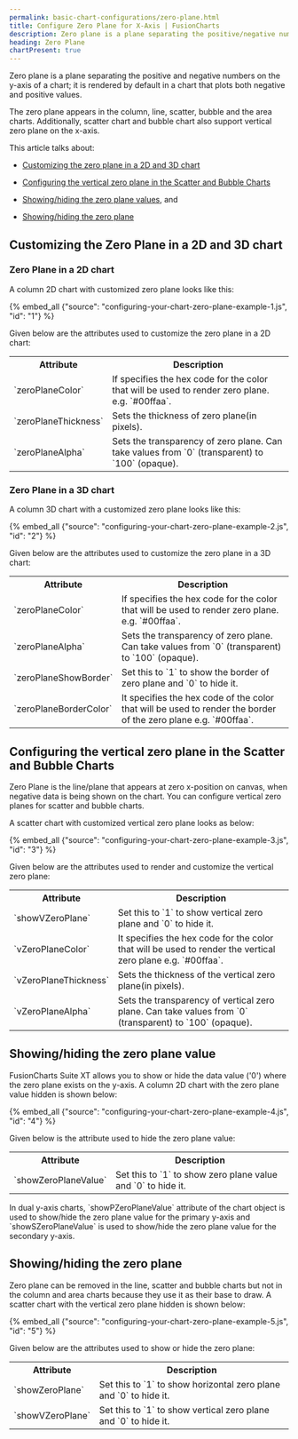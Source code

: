 ```yaml
---
permalink: basic-chart-configurations/zero-plane.html
title: Configure Zero Plane for X-Axis | FusionCharts
description: Zero plane is a plane separating the positive/negative numbers on the y-axis. The zero plane appears in the column, line, scatter, bubble charts.
heading: Zero Plane
chartPresent: true
---
```


Zero plane is a plane separating the positive and negative numbers on the y-axis of a chart; it is rendered by default in a chart that plots both negative and positive values.

The zero plane appears in the column, line, scatter, bubble and the area charts. Additionally, scatter chart and bubble chart also support vertical zero plane on the x-axis.

This article talks about:

* <a href="{{ site.baseurl }}basic-chart-configurations/zero-plane.html#customizing-the-zero-plane-in-a-2d-and-3d-chart">Customizing the zero plane in a 2D and 3D chart</a>

* <a href="{{ site.baseurl }}basic-chart-configurations/zero-plane.html#configuring-the-vertical-zero-plane-in-the-scatter-and-bubble-charts">Configuring the vertical zero plane in the Scatter and Bubble Charts</a>

* <a href="{{ site.baseurl }}basic-chart-configurations/zero-plane.html#showinghiding-the-zero-plane-value">Showing/hiding the zero plane values</a>, and

* <a href="{{ site.baseurl }}basic-chart-configurations/zero-plane.html#showinghiding-the-zero-plane">Showing/hiding the zero plane</a>

## Customizing the Zero Plane in a 2D and 3D chart

### Zero Plane in a 2D chart

A column 2D chart with customized zero plane looks like this:

{% embed_all {"source": "configuring-your-chart-zero-plane-example-1.js", "id": "1"} %}

Given below are the attributes used to customize the zero plane in a 2D chart:

<table>
  <tr>
    <th>Attribute</th>
    <th>Description</th>
  </tr>
  <tr>
    <td>`zeroPlaneColor`</td>
    <td>If specifies the hex code for the color that will be used to render zero plane. e.g. `#00ffaa`.</td>
  </tr>
  <tr>
    <td>`zeroPlaneThickness`</td>
    <td>Sets the thickness of zero plane(in pixels).</td>
  </tr>
  <tr>
    <td>`zeroPlaneAlpha`</td>
    <td>Sets the transparency of zero plane. Can take values from `0` (transparent) to `100` (opaque).</td>
  </tr>
</table>






### Zero Plane in a 3D chart

A column 3D chart with a customized zero plane looks like this:

{% embed_all {"source": "configuring-your-chart-zero-plane-example-2.js", "id": "2"} %}

Given below are the attributes used to customize the zero plane in a 3D chart:

<table>
  <tr>
    <th>Attribute</th>
    <th>Description</th>
  </tr>
  <tr>
    <td>`zeroPlaneColor`</td>
    <td>If specifies the hex code for the color that will be used to render zero plane. e.g. `#00ffaa`.</td>
  </tr>
  <tr>
    <td>`zeroPlaneAlpha`</td>
    <td>Sets the transparency of zero plane. Can take values from `0` (transparent) to `100` (opaque).</td>
  </tr>
  <tr>
    <td>`zeroPlaneShowBorder`</td>
    <td>Set this to `1` to show the border of zero plane and `0` to hide it.</td>
  </tr>
  <tr>
    <td>`zeroPlaneBorderColor`</td>
    <td>It specifies the hex code of the color that will be used to render the border of the zero plane e.g. `#00ffaa`.</td>
  </tr>
</table>






## Configuring the vertical zero plane in the Scatter and Bubble Charts

Zero Plane is the line/plane that appears at zero x-position on canvas, when negative data is being shown on the chart. You can configure vertical zero planes for scatter and bubble charts.

A scatter chart with customized vertical zero plane looks as below:

{% embed_all {"source": "configuring-your-chart-zero-plane-example-3.js", "id": "3"} %}

Given below are the attributes used to render and customize the vertical zero plane:

<table>
  <tr>
    <th>Attribute</th>
    <th>Description</th>
  </tr>
  <tr>
    <td>`showVZeroPlane`</td>
    <td>Set this to `1` to show vertical zero plane and `0` to hide it.</td>
  </tr>
  <tr>
    <td>`vZeroPlaneColor`</td>
    <td>It specifies the hex code for the color that will be used to render the vertical zero plane e.g. `#00ffaa`.</td>
  </tr>
  <tr>
    <td>`vZeroPlaneThickness`</td>
    <td>Sets the thickness of the vertical zero plane(in pixels).</td>
  </tr>
  <tr>
    <td>`vZeroPlaneAlpha`</td>
    <td>Sets the transparency of vertical zero plane. Can take values from `0` (transparent) to `100` (opaque).</td>
  </tr>
</table>






## Showing/hiding the zero plane value

FusionCharts Suite XT allows you to show or hide the data value ('0') where the zero plane exists on the y-axis. A column 2D chart with the zero plane value hidden is shown below:

{% embed_all {"source": "configuring-your-chart-zero-plane-example-4.js", "id": "4"} %}

Given below is the attribute used to hide the zero plane value:

<table>
  <tr>
    <th>Attribute</th>
    <th>Description</th>
  </tr>
  <tr>
    <td>`showZeroPlaneValue`</td>
    <td>Set this to `1` to show zero plane value and `0` to hide it.</td>
  </tr>
</table>






<p class="text-info">In dual y-axis charts, `showPZeroPlaneValue` attribute of the chart object is used to show/hide the zero plane value for the primary y-axis and `showSZeroPlaneValue` is used to show/hide the zero plane value for the secondary y-axis.</p>

## Showing/hiding the zero plane

Zero plane can be removed in the line, scatter and bubble charts but not in the column and area charts because they use it as their base to draw. A scatter chart with the vertical zero plane hidden is shown below:

{% embed_all {"source": "configuring-your-chart-zero-plane-example-5.js", "id": "5"} %}

Given below are the attributes used to show or hide the zero plane:

<table>
  <tr>
    <th>Attribute</th>
    <th>Description</th>
  </tr>
  <tr>
    <td>`showZeroPlane`</td>
    <td>Set this to `1` to show horizontal zero plane and `0` to hide it.</td>
  </tr>
  <tr>
    <td>`showVZeroPlane`</td>
    <td>Set this to `1` to show vertical zero plane and `0` to hide it.</td>
  </tr>
</table>






